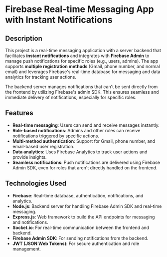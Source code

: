 # Firebase Real-time Messaging App with Instant Notifications

## Description

This project is a real-time messaging application with a server backend that facilitates **instant notifications** and integrates with **Firebase Admin** to manage push notifications for specific roles (e.g., users, admins). The app supports **multiple registration methods** (Gmail, phone number, and normal email) and leverages Firebase's real-time database for messaging and data analytics for tracking user actions.

The backend server manages notifications that can't be sent directly from the frontend by utilizing Firebase's admin SDK. This ensures seamless and immediate delivery of notifications, especially for specific roles.

## Features

- **Real-time messaging**: Users can send and receive messages instantly.
- **Role-based notifications**: Admins and other roles can receive notifications triggered by specific actions.
- **Multi-method authentication**: Support for Gmail, phone number, and email-based user registration.
- **Data analytics**: Uses Firebase Analytics to track user actions and provide insights.
- **Seamless notifications**: Push notifications are delivered using Firebase Admin SDK, even for roles that aren't directly handled on the frontend.

## Technologies Used

- **Firebase**: Real-time database, authentication, notifications, and analytics.
- **Node.js**: Backend server for handling Firebase Admin SDK and real-time messaging.
- **Express.js**: Web framework to build the API endpoints for messaging and notifications.
- **Socket.io**: For real-time communication between the frontend and backend.
- **Firebase Admin SDK**: For sending notifications from the backend.
- **JWT (JSON Web Tokens)**: For secure authentication and role management.